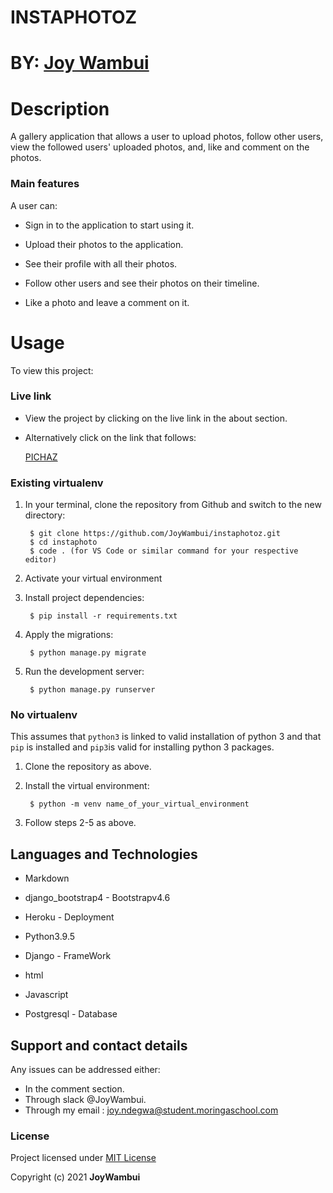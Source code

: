 # INSTAPHOTOZ

# BY: [Joy Wambui](https://github.com/JoyWambui)


# Description

A gallery application that allows a user to upload  photos, follow other users, view the followed users' uploaded photos, and, like and comment on the photos.

### Main features
A user can: 

* Sign in to the application to start using it.

* Upload their photos to the application.

* See their profile with all their photos.

* Follow other users and see their photos on their timeline.

* Like a photo and leave a comment on it.


# Usage

To view this project:

### Live link
* View the project by clicking on the live link in the about section.

* Alternatively click on the link that follows:

    [ PICHAZ ](https://pichaz.herokuapp.com/)


### Existing virtualenv
1. In your terminal, clone the repository from Github and switch to the new directory:

        $ git clone https://github.com/JoyWambui/instaphotoz.git
        $ cd instaphoto
        $ code . (for VS Code or similar command for your respective editor)

2. Activate your virtual environment

3. Install project dependencies:

        $ pip install -r requirements.txt
    
    
4. Apply the migrations:

        $ python manage.py migrate
    

5. Run the development server:

        $ python manage.py runserver




      
### No virtualenv

This assumes that `python3` is linked to valid installation of python 3 and that `pip` is installed and `pip3`is valid
for installing python 3 packages.

1. Clone the repository as above.

2. Install the virtual environment:

        $ python -m venv name_of_your_virtual_environment

3. Follow steps 2-5 as above.
## Languages and Technologies
* Markdown

* django_bootstrap4 - Bootstrapv4.6

* Heroku - Deployment

* Python3.9.5

* Django - FrameWork

* html

* Javascript

* Postgresql - Database


## Support and contact details
Any issues can be addressed either:
* In the comment section.
* Through slack @JoyWambui.
* Through my email : joy.ndegwa@student.moringaschool.com

### License
 Project licensed under [MIT License](https://github.com/JoyWambui/instaphotoz/blob/master/LICENSE)

 Copyright (c) 2021 **JoyWambui**


    
